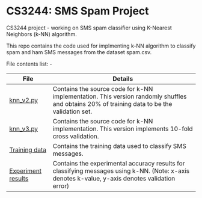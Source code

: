# CS3244: SMS Spam Project
CS3244 project - working on SMS spam classifier using K-Nearest Neighbors (k-NN) algorithm.

This repo contains the code used for implmenting k-NN algorithm to classify spam and ham SMS messages from the dataset spam.csv.


File contents list: -

| File  | Details |
| ------------- | ------------- |
| [knn_v2.py](../master/src/knn_v2.py)  | Contains the source code for k-NN implementation. This version randomly shuffles and obtains 20% of training data to be the validation set.|
| [knn_v3.py](../master/src/knn_v3.py)  | Contains the source code for k-NN implementation. This version implements 10-fold cross validation. |
| [Training data](../master/data/spam.csv) | Contains the training data used to classify SMS messages. |
| [Experiment results](../master/data/kValidation%20Results.xlsx) | Contains the experimental accuracy results for classifying messages using k-NN. (Note: x-axis denotes k-value, y-axis denotes validation error) |
